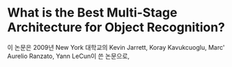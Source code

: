 # What is the Best Multi-Stage Architecture for Object Recognition?
이 논문은 2009년 New York 대학교의 Kevin Jarrett, Koray Kavukcuoglu, Marc' Aurelio Ranzato, Yann LeCun이 쓴 논문으로, 
